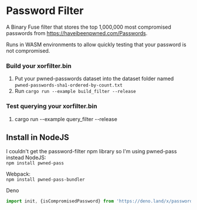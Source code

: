# Password Filter

A Binary Fuse filter that stores the top 1,000,000 most compromised passwords from https://haveibeenpwned.com/Passwords. 

Runs in WASM environments to allow quickly testing that your password is not compromised. 

### Build your xorfilter.bin
1. Put your pwned-passwords dataset into the dataset folder named `pwned-passwords-sha1-ordered-by-count.txt`
2. Run `cargo run --example build_filter --release`

### Test querying your xorfilter.bin
1. cargo run --example query_filter --release

## Install in NodeJS
I couldn't get the password-filter npm library so I'm using pwned-pass instead
NodeJS:  
`npm install pwned-pass`

Webpack:  
`npm install pwned-pass-bundler`

Deno 
```js
import init, {isCompromisedPassword} from 'https://deno.land/x/password_filter@1.1.0/password_filter.js';
````
